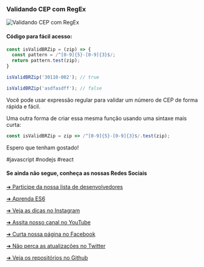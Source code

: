 ### Validando CEP com RegEx


![Validando CEP com RegEx](https://github.com/emersonbrogadev/social-media-snippets/blob/master/content/2019-08-16-validating-br-zip-with-regex/2019-08-16-validating-br-zip-with-regex.jpg)


#### Código para fácil acesso:

```js
const isValidBRZip = (zip) => {
  const pattern = /^[0-9]{5}-[0-9]{3}$/;
  return pattern.test(zip);
}

isValidBRZip('30110-002'); // true

isValidBRZip('asdfasdff'); // false

```

Você pode usar expressão regular para validar um número de CEP de forma rápida e fácil. 

Uma outra forma de criar essa mesma função usando uma sintaxe mais curta:

```js
const isValidBRZip = zip => /^[0-9]{5}-[0-9]{3}$/.test(zip);
```

Espero que tenham gostado!

\#javascript \#nodejs \#react


#### Se ainda não segue, conheça as nossas Redes Sociais

[➜ Participe da nossa lista de desenvolvedores](https://emersonbroga.com/e/participe/?utm_source=github&utm_medium=social-media-snippets&utm_campaign=2019-08-16)

[➜ Aprenda ES6](https://amzn.to/2J4XnLg)

[➜ Veja as dicas no Instagram](https://www.instagram.com/emersonbrogadev/)

[➜ Assita nosso canal no YouTube](https://www.youtube.com/c/emersonbroga/)

[➜ Curta nossa página no Facebook](https://www.facebook.com/emersonbrogadev/)

[➜ Não perca as atualizações no Twitter](https://www.twitter.com/emersonbrogadev/)

[➜ Veja os repositórios no Github](https://www.github.com/emersonbrogadev/)


